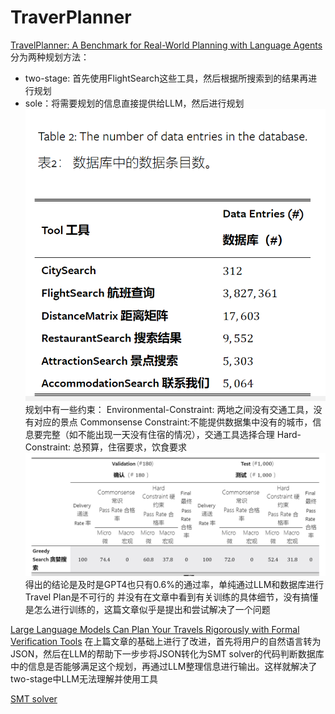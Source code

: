 # TraverPlanner
[TravelPlanner: A Benchmark for Real-World Planning with Language Agents](https://arxiv.org/abs/2402.01622)
分为两种规划方法：
- two-stage: 首先使用FlightSearch这些工具，然后根据所搜索到的结果再进行规划
- sole：将需要规划的信息直接提供给LLM，然后进行规划
![输入图片说明](/imgs/2024-09-09/2evWr3U5S5QKVS0o.png)
规划中有一些约束：
Environmental-Constraint: 两地之间没有交通工具，没有对应的景点
Commonsense Constraint:不能提供数据集中没有的城市，信息要完整（如不能出现一天没有住宿的情况），交通工具选择合理
Hard-Constraint: 总预算，住宿要求，饮食要求
![输入图片说明](/imgs/2024-09-09/2VG9BqHbzRjSiNM9.png)
得出的结论是及时是GPT4也只有0.6%的通过率，单纯通过LLM和数据库进行Travel Plan是不可行的
并没有在文章中看到有关训练的具体细节，没有搞懂是怎么进行训练的，这篇文章似乎是提出和尝试解决了一个问题

[Large Language Models Can Plan Your Travels Rigorously with Formal
Verification Tools](https://arxiv.org/abs/2404.11891)
在上篇文章的基础上进行了改进，首先将用户的自然语言转为JSON，然后在LLM的帮助下一步步将JSON转化为SMT solver的代码判断数据库中的信息是否能够满足这个规划，再通过LLM整理信息进行输出。这样就解决了two-stage中LLM无法理解并使用工具

[SMT solver](https://www.youtube.com/watch?v=UmAZMVrJnHM&list=PLqinEaadXCHYW_1Z3W05rNx0skQIxrmQB)

<!--stackedit_data:
eyJoaXN0b3J5IjpbMTQ4OTYzNjI3NiwtMzE0NTM2NzQxXX0=
-->